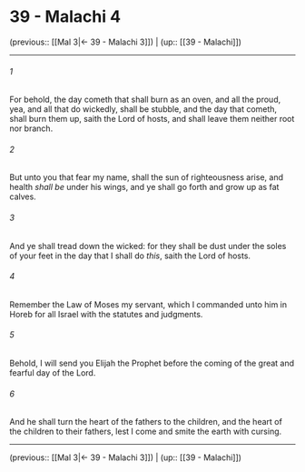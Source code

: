 # 39 - Malachi 4

(previous:: [[Mal 3|← 39 - Malachi 3]]) | (up:: [[39 - Malachi]])

***


###### 1 
For behold, the day cometh that shall burn as an oven, and all the proud, yea, and all that do wickedly, shall be stubble, and the day that cometh, shall burn them up, saith the Lord of hosts, and shall leave them neither root nor branch. 

###### 2 
But unto you that fear my name, shall the sun of righteousness arise, and health _shall be_ under his wings, and ye shall go forth and grow up as fat calves. 

###### 3 
And ye shall tread down the wicked: for they shall be dust under the soles of your feet in the day that I shall do _this_, saith the Lord of hosts. 

###### 4 
Remember the Law of Moses my servant, which I commanded unto him in Horeb for all Israel with the statutes and judgments. 

###### 5 
Behold, I will send you Elijah the Prophet before the coming of the great and fearful day of the Lord. 

###### 6 
And he shall turn the heart of the fathers to the children, and the heart of the children to their fathers, lest I come and smite the earth with cursing.

***

(previous:: [[Mal 3|← 39 - Malachi 3]]) | (up:: [[39 - Malachi]])
